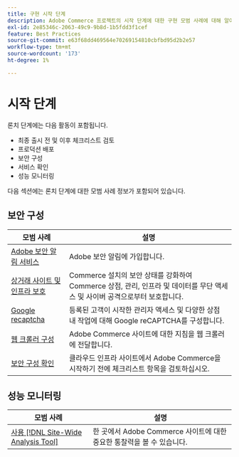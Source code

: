 ```yaml
---
title: 구현 시작 단계
description: Adobe Commerce 프로젝트의 시작 단계에 대한 구현 모범 사례에 대해 알아봅니다.
exl-id: 2e85346c-2063-49c9-9b8d-1b5fdd3f1cef
feature: Best Practices
source-git-commit: e63f68dd469564e70269154810cbfbd95d2b2e57
workflow-type: tm+mt
source-wordcount: '173'
ht-degree: 1%

---
```


# 시작 단계

론치 단계에는 다음 활동이 포함됩니다.

- 최종 출시 전 및 이후 체크리스트 검토
- 프로덕션 배포
- 보안 구성
- 서비스 확인
- 성능 모니터링

다음 섹션에는 론치 단계에 대한 모범 사례 정보가 포함되어 있습니다.

## 보안 구성

| 모범 사례 | 설명 |
|------------------------------------------------------------------------------------------------------------------------------------|--------------------------------------------------------------------------------------------------------------------------------------------------------------------------|
| [Adobe 보안 알림 서비스](https://www.adobe.com/subscription/adbeSecurityNotifications.html) | Adobe 보안 알림에 가입합니다. |
| [상거래 사이트 및 인프라 보호](security-best-practices.md) | Commerce 설치의 보안 상태를 강화하여 Commerce 상점, 관리, 인프라 및 데이터를 무단 액세스 및 사이버 공격으로부터 보호합니다. |
| [Google recaptcha](https://experienceleague.adobe.com/docs/commerce-admin/systems/security/captcha/security-google-recaptcha.html) | 등록된 고객이 시작한 관리자 액세스 및 다양한 상점 내 작업에 대해 Google reCAPTCHA를 구성합니다. |
| [웹 크롤러 구성](robots-txt.md) | Adobe Commerce 사이트에 대한 지침을 웹 크롤러에 전달합니다. |
| [보안 구성 확인](https://experienceleague.adobe.com/docs/commerce-cloud-service/user-guide/launch/checklist.html) | 클라우드 인프라 사이트에서 Adobe Commerce을 시작하기 전에 체크리스트 항목을 검토하십시오. |

## 성능 모니터링

| 모범 사례 | 설명 |
|------------------------------------------------------------------------------------------------------------------------------------------------|----------------------------------------------------------------------|
| [사용 [!DNL Site-Wide Analysis Tool]](../../../tools/site-wide-analysis-tool/intro.md#integrations-with-other-adobe-commerce-support-tools) | 한 곳에서 Adobe Commerce 사이트에 대한 중요한 통찰력을 볼 수 있습니다. |

